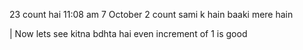 23 count hai 11:08 am 7 October
2 count sami k hain baaki mere hain

|
Now lets see kitna bdhta hai even increment of 1 is good
